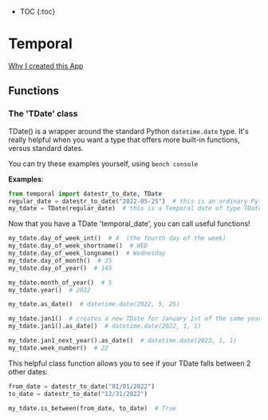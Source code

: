 * TOC
{:toc}

# Temporal
[Why I created this App](/why.md)

## Functions

### The 'TDate' class
TDate() is a wrapper around the standard Python `datetime.date` type.  It's really helpful when you want a type that offers more built-in functions, versus standard dates.

You can try these examples yourself, using `bench console`

**Examples**:

```python
from temporal import datestr_to_date, TDate
regular_date = datestr_to_date("2022-05-25")  # this is an ordinary Python datetime.date (Wednesday, May 25th 2022)
my_tdate = TDate(regular_date)  # this is a Temporal date of type TDate
```

Now that you have a TDate 'temporal_date', you can call useful functions!

```python
my_tdate.day_of_week_int()  # 4  (the fourth day of the week)
my_tdate.day_of_week_shortname()  # WED
my_tdate.day_of_week_longname()  # Wednesday
my_tdate.day_of_month()  # 25
my_tdate.day_of_year()  # 145

my_tdate.month_of_year()  # 5
my_tdate.year()  # 2022

my_tdate.as_date()  # datetime.date(2022, 5, 25)

my_tdate.jan1()  # creates a new TDate for January 1st of the same year.
my_tdate.jan1().as_date()  # datetime.date(2022, 1, 1)

my_tdate.jan1_next_year().as_date()  # datetime.date(2023, 1, 1)
my_tdate.week_number()  # 22
```

This helpful class function allows you to see if your TDate falls between 2 other dates:

```python
from_date = datestr_to_date("01/01/2022")
to_date = datestr_to_date("12/31/2022")

my_tdate.is_between(from_date, to_date)  # True
```

